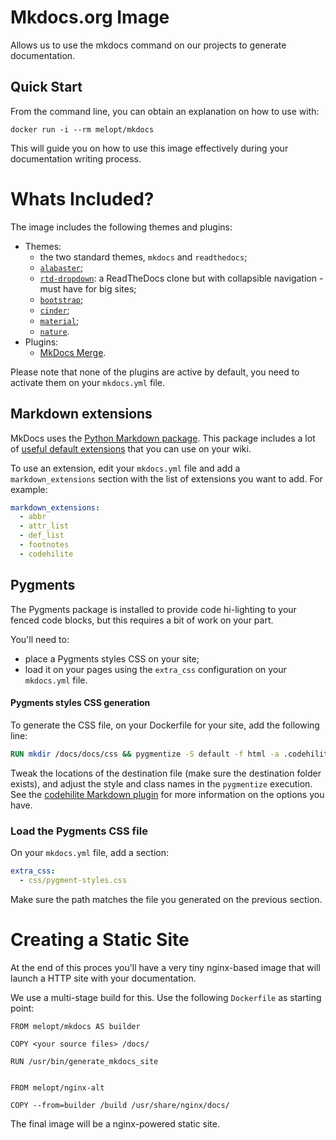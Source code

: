 # Mkdocs.org Image #

Allows us to use the mkdocs command on our projects to generate documentation.

## Quick Start

From the command line, you can obtain an explanation on how to use with:

    docker run -i --rm melopt/mkdocs

This will guide you on how to use this image effectively during your documentation writing process.


# Whats Included?

The image includes the following themes and plugins:

* Themes:
  * the two standard themes, `mkdocs` and `readthedocs`;
  * [`alabaster`](https://github.com/iamale/mkdocs-alabaster#alabaster-for-mkdocs);
  * [`rtd-dropdown`](https://github.com/cjsheets/mkdocs-rtd-dropdown#readthedocs-dropdown-for-mkdocs): a
    ReadTheDocs clone but with collapsible navigation - must have for big sites;
  * [`bootstrap`](https://mkdocs.github.io/mkdocs-bootstrap/);
  * [`cinder`](https://sourcefoundry.org/cinder/);
  * [`material`](https://squidfunk.github.io/mkdocs-material/);
  * [`nature`](http://waylan.limberg.name/mkdocs-nature/).
* Plugins:
  * [MkDocs Merge](https://github.com/ovasquez/mkdocs-merge#mkdocs-merge).

Please note that none of the plugins are active by default, you need to activate them on your `mkdocs.yml` file.

## Markdown extensions

MkDocs uses the [Python Markdown package](https://python-markdown.github.io). This package includes
a lot of [useful default extensions](https://python-markdown.github.io/extensions/) that you can
use on your wiki.

To use an extension, edit your `mkdocs.yml` file and add a `markdown_extensions` section with the list of extensions you want to add. For example:

```yml
markdown_extensions:
  - abbr
  - attr_list
  - def_list
  - footnotes
  - codehilite
```


## Pygments

The Pygments package is installed to provide code hi-lighting to your fenced code blocks, but this requires a bit of work on your part.

You'll need to:

* place a Pygments styles CSS on your site;
* load it on your pages using the `extra_css` configuration on your `mkdocs.yml` file.

#### Pygments styles CSS generation

To generate the CSS file, on your Dockerfile for your site, add the following line:

```dockerfile
RUN mkdir /docs/docs/css && pygmentize -S default -f html -a .codehilite > /docs/docs/css/pygments.css
```

Tweak the locations of the destination file (make sure the destination folder exists), and adjust
the style and class names in the `pygmentize` execution. See the
[codehilite Markdown plugin](https://python-markdown.github.io/extensions/code_hilite/) for more
information on the options you have.

### Load the Pygments CSS file

On your `mkdocs.yml` file, add a section:

```yaml
extra_css:
  - css/pygment-styles.css
```

Make sure the path matches the file you generated on the previous section.


# Creating a Static Site

At the end of this proces you'll have a very tiny nginx-based image that will launch a HTTP site
with your documentation.

We use a multi-stage build for this. Use the following `Dockerfile` as starting point:

```
FROM melopt/mkdocs AS builder

COPY <your source files> /docs/

RUN /usr/bin/generate_mkdocs_site


FROM melopt/nginx-alt

COPY --from=builder /build /usr/share/nginx/docs/
```

The final image will be a nginx-powered static site.
